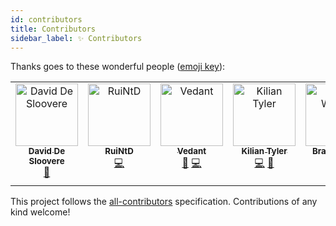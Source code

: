 ```yaml
---
id: contributors
title: Contributors
sidebar_label: ✨ Contributors
---
```


Thanks goes to these wonderful people ([emoji key][acek]):

<!-- ALL-CONTRIBUTORS-LIST:START - Do not remove or modify this section -->
<!-- prettier-ignore-start -->
<!-- markdownlint-disable -->
<table>
  <tbody>
    <tr>
      <td align="center" valign="top" width="14.28%"><a href="https://blog.deltacode.be"><img src="https://avatars.githubusercontent.com/u/352626?v=4?s=100" width="100px;" alt="David De Sloovere"/><br /><sub><b>David De Sloovere</b></sub></a><br /><a href="https://github.com/JanDeDobbeleer/aliae/commits?author=DavidDeSloovere" title="Documentation">📖</a></td>
      <td align="center" valign="top" width="14.28%"><a href="https://github.com/RuiNtD"><img src="https://avatars.githubusercontent.com/u/1149870?v=4?s=100" width="100px;" alt="RuiNtD"/><br /><sub><b>RuiNtD</b></sub></a><br /><a href="https://github.com/JanDeDobbeleer/aliae/commits?author=RuiNtD" title="Code">💻</a></td>
      <td align="center" valign="top" width="14.28%"><a href="https://bittu.eu.org"><img src="https://avatars.githubusercontent.com/u/83997633?v=4?s=100" width="100px;" alt="Vedant"/><br /><sub><b>Vedant</b></sub></a><br /><a href="#maintenance-vedantmgoyal2009" title="Maintenance">🚧</a> <a href="https://github.com/JanDeDobbeleer/aliae/commits?author=vedantmgoyal2009" title="Code">💻</a></td>
      <td align="center" valign="top" width="14.28%"><a href="https://github.com/kiliantyler"><img src="https://avatars.githubusercontent.com/u/22827191?v=4?s=100" width="100px;" alt="Kilian Tyler"/><br /><sub><b>Kilian Tyler</b></sub></a><br /><a href="https://github.com/JanDeDobbeleer/aliae/commits?author=kiliantyler" title="Code">💻</a> <a href="https://github.com/JanDeDobbeleer/aliae/commits?author=kiliantyler" title="Documentation">📖</a></td>
      <td align="center" valign="top" width="14.28%"><a href="http://boldandbrad.dev"><img src="https://avatars.githubusercontent.com/u/11165073?v=4?s=100" width="100px;" alt="Brad Wojcik"/><br /><sub><b>Brad Wojcik</b></sub></a><br /><a href="https://github.com/JanDeDobbeleer/aliae/commits?author=boldandbrad" title="Code">💻</a> <a href="https://github.com/JanDeDobbeleer/aliae/commits?author=boldandbrad" title="Documentation">📖</a></td>
      <td align="center" valign="top" width="14.28%"><a href="https://github.com/cethien"><img src="https://avatars.githubusercontent.com/u/60463918?v=4?s=100" width="100px;" alt="Borislaw Sotnikow"/><br /><sub><b>Borislaw Sotnikow</b></sub></a><br /><a href="https://github.com/JanDeDobbeleer/aliae/commits?author=cethien" title="Code">💻</a> <a href="https://github.com/JanDeDobbeleer/aliae/commits?author=cethien" title="Documentation">📖</a></td>
      <td align="center" valign="top" width="14.28%"><a href="https://github.com/lewis-yeung"><img src="https://avatars.githubusercontent.com/u/83903009?v=4?s=100" width="100px;" alt="L. Yeung"/><br /><sub><b>L. Yeung</b></sub></a><br /><a href="https://github.com/JanDeDobbeleer/aliae/commits?author=lewis-yeung" title="Code">💻</a></td>
    </tr>
  </tbody>
</table>

<!-- markdownlint-restore -->
<!-- prettier-ignore-end -->

<!-- ALL-CONTRIBUTORS-LIST:END -->

This project follows the [all-contributors][ac] specification.
Contributions of any kind welcome!

[acek]: https://allcontributors.org/docs/en/emoji-key
[ac]: https://github.com/all-contributors/all-contributors

